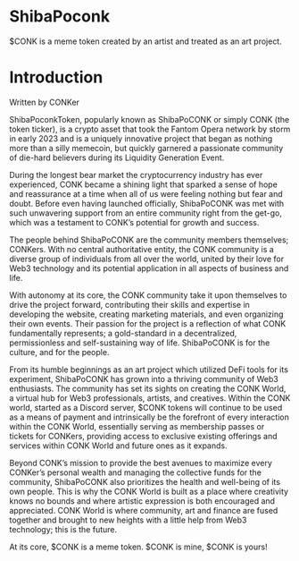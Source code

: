 # ShibaPoconk
$CONK is a meme token created by an artist and treated as an art project. 

# Introduction
Written by CONKer

ShibaPoconkToken, popularly known as ShibaPoCONK or simply CONK (the token ticker), is a crypto asset that took the Fantom Opera network by storm in early 2023 and is a uniquely innovative project that began as nothing more than a silly memecoin, but quickly garnered a passionate community of die-hard believers during its Liquidity Generation Event.

During the longest bear market the cryptocurrency industry has ever experienced, CONK became a shining light that sparked a sense of hope and reassurance at a time when all of us were feeling nothing but fear and doubt. Before even having launched officially, ShibaPoCONK was met with such unwavering support from an entire community right from the get-go, which was a testament to CONK’s potential for growth and success.

The people behind ShibaPoCONK are the community members themselves; CONKers. With no central authoritative entity, the CONK community is a diverse group of individuals from all over the world, united by their love for Web3 technology and its potential application in all aspects of business and life. 

With autonomy at its core, the CONK community take it upon themselves to drive the project forward, contributing their skills and expertise in developing the website, creating marketing materials, and even organizing their own events. Their passion for the project is a reflection of what CONK fundamentally represents; a gold-standard in a decentralized, permissionless and self-sustaining way of life. ShibaPoCONK is for the culture, and for the people.

From its humble beginnings as an art project which utilized DeFi tools for its experiment, ShibaPoCONK has grown into a thriving community of Web3 enthusiasts. The community has set its sights on creating the CONK World, a virtual hub for Web3 professionals, artists, and creatives. Within the CONK world, started as a Discord server, $CONK tokens will continue to be used as a means of payment and intrinsically be the forefront of every interaction within the CONK World, essentially serving as membership passes or tickets for CONKers, providing access to exclusive existing offerings and services within CONK World and future ones as it expands.


Beyond CONK’s mission to provide the best avenues to maximize every CONKer’s personal wealth and managing the collective funds for the community, ShibaPoCONK also prioritizes the health and well-being of its own people. This is why the CONK World is built as a place where creativity knows no bounds and where artistic expression is both encouraged and appreciated. CONK World is where community, art and finance are fused together and brought to new heights with a little help from Web3 technology; this is the future.

At its core, $CONK is a meme token. $CONK is mine, $CONK is yours!
